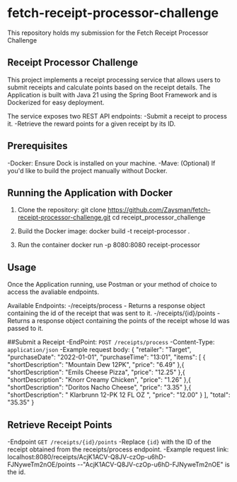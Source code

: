 # fetch-receipt-processor-challenge
This repository holds my submission for the Fetch Receipt Processor Challenge

## Receipt Processor Challenge

This project implements a receipt processing service that allows users to submit receipts and calculate points based  on the receipt details. The Application is built with Java 21 using the Spring Boot Framework and is Dockerized for easy deployment.

The service exposes two REST API endpoints:
-Submit a receipt to process it.
-Retrieve the reward points for a given receipt by its ID.

## Prerequisites
-Docker: Ensure Dock is installed on your machine.
-Mave: (Optional) If you'd like to build the project manually without Docker.

## Running the Application with Docker

1. Clone the repository:
git clone https://github.com/Zaysman/fetch-receipt-processor-challenge.git
cd receipt_processor_challenge

2. Build the Docker image:
docker build -t receipt-processor .

3. Run the container
docker run -p 8080:8080 receipt-processor

## Usage
Once the Application running, use Postman or your method of choice to access the avaliable endpoints.

Available Endpoints:
-/receipts/process - Returns a response object containing the id of the receipt that was sent to it.
-/receipts/{id}/points - Returns a response object containing the points of the receipt whose Id was passed to it.

##Submit a Receipt
-EndPoint: `POST /receipts/process`
-Content-Type: `application/json`
-Example request body:
{
  "retailer": "Target",
  "purchaseDate": "2022-01-01",
  "purchaseTime": "13:01",
  "items": [
    {
      "shortDescription": "Mountain Dew 12PK",
      "price": "6.49"
    },{
      "shortDescription": "Emils Cheese Pizza",
      "price": "12.25"
    },{
      "shortDescription": "Knorr Creamy Chicken",
      "price": "1.26"
    },{
      "shortDescription": "Doritos Nacho Cheese",
      "price": "3.35"
    },{
      "shortDescription": "   Klarbrunn 12-PK 12 FL OZ  ",
      "price": "12.00"
    }
  ],
  "total": "35.35"
}

## Retrieve Receipt Points
-Endpoint `GET /receipts/{id}/points`
-Replace `{id}` with the ID of the receipt obtained from the receipts/process endpoint.
-Example request link: localhost:8080/receipts/AcjK1ACV-Q8JV-czOp-u6hD-FJNyweTm2nOE/points
--"AcjK1ACV-Q8JV-czOp-u6hD-FJNyweTm2nOE" is the id.
 
